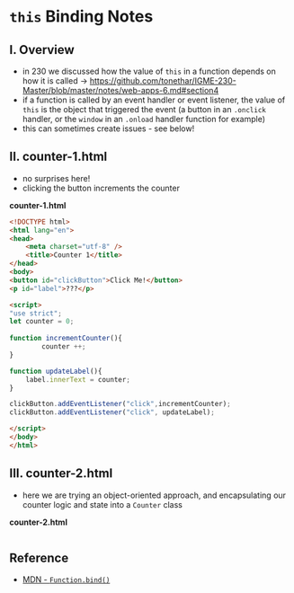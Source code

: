 # `this` Binding Notes

## I. Overview
- in 230 we discussed how the value of `this` in a function depends on how it is called -> https://github.com/tonethar/IGME-230-Master/blob/master/notes/web-apps-6.md#section4
- if a function is called by an event handler or event listener, the value of `this` is the object that triggered the event (a button in an `.onclick` handler,  or the `window` in an `.onload` handler function for example)
- this can sometimes create issues - see below!

## II. counter-1.html

- no surprises here!
- clicking the button increments the counter

**counter-1.html**

```html
<!DOCTYPE html>
<html lang="en">
<head>
	<meta charset="utf-8" />
	<title>Counter 1</title>
</head>
<body>
<button id="clickButton">Click Me!</button>
<p id="label">???</p>

<script>
"use strict";
let counter = 0;
	
function incrementCounter(){
		counter ++;
}

function updateLabel(){
	label.innerText = counter;
}

clickButton.addEventListener("click",incrementCounter);
clickButton.addEventListener("click", updateLabel);

</script>
</body>
</html>
```

## III. counter-2.html

- here we are trying an object-oriented approach, and encapsulating our counter logic and state into a `Counter` class

**counter-2.html**

```html

```

## Reference
- [MDN - `Function.bind()`](https://developer.mozilla.org/en-US/docs/Web/JavaScript/Reference/Global_objects/Function/bind)
